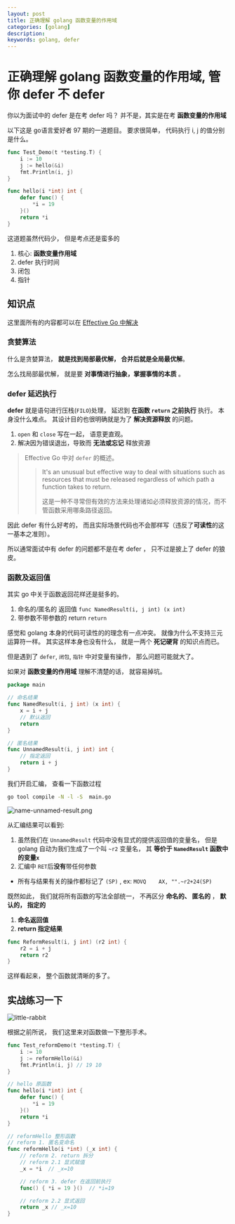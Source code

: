 ```yaml
---
layout: post
title: 正确理解 golang 函数变量的作用域
categories: [golang]
description: 
keywords: golang, defer
---
```


# 正确理解 golang 函数变量的作用域, 管你 defer 不 defer

你以为面试中的 defer 是在考 defer 吗？ 并不是，其实是在考 **函数变量的作用域**

以下这是 go语言爱好者 97 期的一道题目。
要求很简单， 代码执行 i, j 的值分别是什么。

```go
func Test_Demo(t *testing.T) {
	i := 10
	j := hello(&i)
	fmt.Println(i, j)
}

func hello(i *int) int {
	defer func() {
		*i = 19
	}()
	return *i
}
```

这道题虽然代码少， 但是考点还是蛮多的

1. 核心: **函数变量作用域** 
2. defer 执行时间
3. 闭包
4. 指针

## 知识点

这里面所有的内容都可以在 [Effective Go 中解决](https://golang.org/doc/effective_go)

### 贪婪算法

什么是贪婪算法， **就是找到局部最优解， 合并后就是全局最优解**。

怎么找局部最优解， 就是要 **对事情进行抽象，掌握事情的本质** 。

### defer 延迟执行

**defer** 就是语句进行压栈(`FILO`)处理， 延迟到 **在函数 `return` 之前执行** 执行。
本身没什么难点。 其设计目的也很明确就是为了 **解决资源释放** 的问题。

1. `open` 和 `close` 写在一起， 语意更直观。
2. 解决因为错误退出，导致而 **无法或忘记** 释放资源

> Effective Go 中对 `defer` 的概述。
>> It's an unusual but effective way to deal with situations such as resources that must be released regardless of which path a function takes to return. 
>>
>> 这是一种不寻常但有效的方法来处理诸如必须释放资源的情况，而不管函数采用哪条路径返回。

因此 defer 有什么好考的， 而且实际场景代码也不会那样写（违反了**可读性**的这一基本之准则）。

所以通常面试中有 defer 的问题都不是在考 defer ， 只不过是披上了 defer 的狼皮。 

### 函数及返回值

其实 go 中关于函数返回花样还是挺多的。 

1. 命名的/匿名的 返回值 `func NamedResult(i, j int) (x int)`
2. 带参数不带参数的 return `return`

感觉和 golang 本身的代码可读性的的理念有一点冲突。 就像为什么不支持三元运算符一样。
其实这样本身也没有什么， 就是一两个 **死记硬背** 的知识点而已。

但是遇到了 `defer`, `闭包`, `指针` 中对变量有操作， 那么问题可能就大了。

如果对 **函数变量的作用域** 理解不清楚的话， 就容易掉坑。


```go
package main

// 命名结果
func NamedResult(i, j int) (x int) {
	x = i + j
	// 默认返回
	return
}

// 匿名结果
func UnnamedResult(i, j int) int {
	// 指定返回
	return i + j
}
```

我们开启汇编， 查看一下函数过程

```bash
go tool compile -N -l -S  main.go
```

![name-unnamed-result.png](/images/post/2021/06/named-unnamed-result/named-unnamed-result.png)


从汇编结果可以看到: 

1. 虽然我们在 `UnnamedResult` 代码中没有显式的提供返回值的变量名， 但是 golang 自动为我们生成了一个叫 `~r2` 变量名， 其 **等价于 `NamedResult` 函数中的变量`x`**
2. 汇编中 `RET`后**没有**带任何参数
  + 所有与结果有关的操作都标记了 `(SP)` , ex: `MOVQ    AX, "".~r2+24(SP)`

既然如此， 我们就将所有函数的写法全部统一， 不再区分 **命名的、 匿名的** ， **默认的， 指定的**

1. **命名返回值**
2. **return 指定结果**

```go
func ReformResult(i, j int) (r2 int) {
	r2 = i + j
	return r2
}
```

这样看起来， 整个函数就清晰的多了。

## 实战练习一下

![little-rabbit](/images/post/2021/06/mergebot/little-rabbit.jpeg)

根据之前所说， 我们这里来对函数做一下整形手术。

```go
func Test_reformDemo(t *testing.T) {
	i := 10
	j := reformHello(&i)
	fmt.Println(i, j) // 19 10
}

// hello 原函数
func hello(i *int) int {
	defer func() {
		*i = 19
	}()
	return *i
}

// reformHello 整形函数
// reform 1. 匿名变命名
func reformHello(i *int) (_x int) {
	// reform 2. return 拆分
	// reform 2.1 显式赋值
	_x = *i  // _x=10

	// reform 3. defer 在返回前执行 
	func() { *i = 19 }()  // *i=19

	// reform 2.2 显式返回
	return _x // _x=10
}
```
